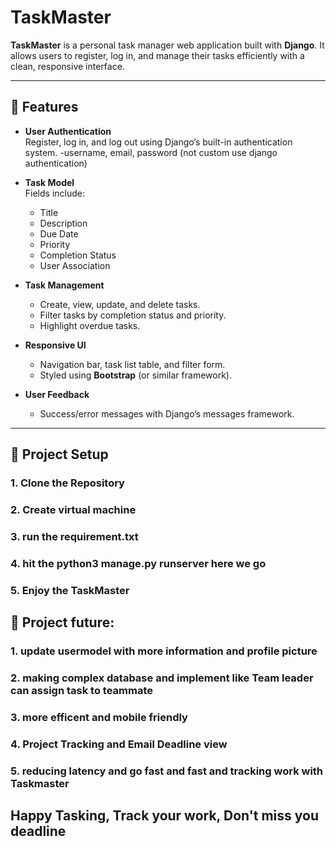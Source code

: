 # TaskMaster

**TaskMaster** is a personal task manager web application built with **Django**. It allows users to register, log in, and manage their tasks efficiently with a clean, responsive interface.

---

## 🚀 Features

- **User Authentication**  
  Register, log in, and log out using Django’s built-in authentication system.
  -username, email, password (not custom use django authentication)

- **Task Model**  
  Fields include:
  - Title
  - Description
  - Due Date
  - Priority
  - Completion Status
  - User Association

- **Task Management**  
  - Create, view, update, and delete tasks.
  - Filter tasks by completion status and priority.
  - Highlight overdue tasks.

- **Responsive UI**  
  - Navigation bar, task list table, and filter form.
  - Styled using **Bootstrap** (or similar framework).

- **User Feedback**  
  - Success/error messages with Django’s messages framework.

---

## 📂 Project Setup

### 1. Clone the Repository
### 2. Create virtual machine
### 3. run the requirement.txt
### 4. hit the python3 manage.py runserver here we go
### 5. Enjoy the TaskMaster 

## 📂 Project future:

### 1. update usermodel with more information and profile picture
### 2. making complex database and implement like Team leader can assign task to teammate
### 3. more efficent and mobile friendly 
### 4. Project Tracking and Email Deadline view 
### 5. reducing latency and go fast and fast and tracking work with Taskmaster
## Happy Tasking, Track your work, Don't miss you deadline ### 
